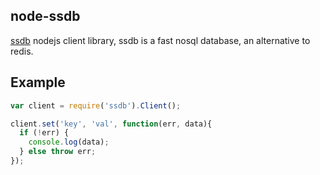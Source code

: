 node-ssdb
---------

[ssdb](https://github.com/ideawu/ssdb) nodejs client library, 
ssdb is a fast nosql database, an alternative to redis.


Example
--------

```js
var client = require('ssdb').Client();

client.set('key', 'val', function(err, data){
  if (!err) {
    console.log(data);
  } else throw err;
});
```
